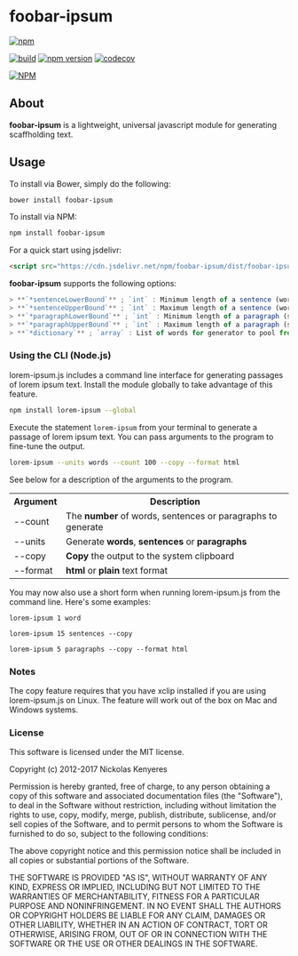 # foobar-ipsum

[![npm](https://img.shields.io/npm/dm/foobar-ipsum.svg)](https://www.npmjs.com/package/foobar-ipsum)

[![build](https://travis-ci.org/neetjn/foobar-ipsum.svg?branch=master)](https://travis-ci.org/neetjn/foobar-ipsum/)
[![npm version](https://badge.fury.io/js/foobar-ipsum.svg)](https://badge.fury.io/js/foobar-ipsum)
[![codecov](https://codecov.io/gh/neetjn/foobar-ipsum/branch/master/graph/badge.svg)](https://codecov.io/gh/neetjn/foobar-ipsum)

[![NPM](https://nodei.co/npm/foobar-ipsum.png)](https://nodei.co/npm/foobar-ipsum/)

## About

**foobar-ipsum** is a lightweight, universal javascript module for generating scaffholding text.

## Usage

To install via Bower, simply do the following:
```sh
bower install foobar-ipsum
```
To install via NPM:
```sh
npm install foobar-ipsum
```
For a quick start using jsdelivr:
```html
<script src="https://cdn.jsdelivr.net/npm/foobar-ipsum/dist/foobar-ipsum.min.js"></script>
```

**foobar-ipsum** supports the following options:

```javascript
> **`*sentenceLowerBound`** ; `int` : Minimum length of a sentence (words).
> **`*sentenceUpperBound`** ; `int` : Maximum length of a sentence (words).
> **`*paragraphLowerBound`** ; `int` : Minimum length of a paragraph (sentences).
> **`*paragraphUpperBound`** ; `int` : Maximum length of a paragraph (sentences).
> **`*dictionary`** ; `array` : List of words for generator to pool from.
```

### Using the CLI (Node.js)

lorem-ipsum.js includes a command line interface for generating passages of lorem ipsum text. Install the module globally to take advantage of this feature.

```bash
npm install lorem-ipsum --global
```

Execute the statement `lorem-ipsum` from your terminal to generate a passage of lorem ipsum text. You can pass arguments to the program to fine-tune the output.

```bash
lorem-ipsum --units words --count 100 --copy --format html
```

See below for a description of the arguments to the program.

<table>
  <tr>
    <th>Argument</th>
    <th>Description</th>
  </tr>
  <tr>
    <td>--count</td>
    <td>The <strong>number</strong> of words, sentences or paragraphs to generate</td>
  </tr>
  <tr>
    <td>--units</td>
    <td>Generate <strong>words</strong>, <strong>sentences</strong> or <strong>paragraphs</strong></td>
  </tr>
  <tr>
    <td>--copy</td>
    <td><strong>Copy</strong> the output to the system clipboard</td>
  </tr>
  <tr>
    <td>--format</td>
    <td><strong>html</strong> or <strong>plain</strong> text format</td>
  </tr>
</table>

You may now also use a short form when running lorem-ipsum.js from the command line. Here's some examples:

```
lorem-ipsum 1 word
```

```
lorem-ipsum 15 sentences --copy
```

```
lorem-ipsum 5 paragraphs --copy --format html
```

### Notes

The copy feature requires that you have xclip installed if you are using lorem-ipsum.js on Linux. The feature will work out of the box on Mac and Windows systems.

### License

This software is licensed under the MIT license.

Copyright (c) 2012-2017 Nickolas Kenyeres

Permission is hereby granted, free of charge, to any person obtaining a copy of this software and associated documentation files (the "Software"), to deal in the Software without restriction, including without limitation the rights to use, copy, modify, merge, publish, distribute, sublicense, and/or sell copies of the Software, and to permit persons to whom the Software is furnished to do so, subject to the following conditions:

The above copyright notice and this permission notice shall be included in all copies or substantial portions of the Software.

THE SOFTWARE IS PROVIDED "AS IS", WITHOUT WARRANTY OF ANY KIND, EXPRESS OR IMPLIED, INCLUDING BUT NOT LIMITED TO THE WARRANTIES OF MERCHANTABILITY, FITNESS FOR A PARTICULAR PURPOSE AND NONINFRINGEMENT. IN NO EVENT SHALL THE AUTHORS OR COPYRIGHT HOLDERS BE LIABLE FOR ANY CLAIM, DAMAGES OR OTHER LIABILITY, WHETHER IN AN ACTION OF CONTRACT, TORT OR OTHERWISE, ARISING FROM, OUT OF OR IN CONNECTION WITH THE SOFTWARE OR THE USE OR OTHER DEALINGS IN THE SOFTWARE.
